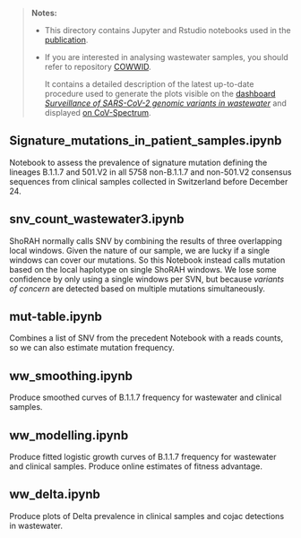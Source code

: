 > **Notes:**
> - This directory contains Jupyter and Rstudio notebooks used in the [publication](#citation).
> - If you are interested in analysing wastewater samples, you should refer to repository [COWWID](https://github.com/cbg-ethz/cowwid).
>
>   It contains a detailed description of the latest up-to-date procedure used to generate the plots visible on
>   the [dashboard _Surveillance of SARS-CoV-2 genomic variants in wastewater_](https://bsse.ethz.ch/cbg/research/computational-virology/sarscov2-variants-wastewater-surveillance.html)
>   and displayed [on CoV-Spectrum](https://cov-spectrum.ethz.ch/story/wastewater-in-switzerland).


## Signature_mutations_in_patient_samples.ipynb

Notebook to assess the prevalence of signature mutation defining the lineages B.1.1.7 and 501.V2 in all 5758 non-B.1.1.7 and non-501.V2 consensus sequences from clinical samples collected in Switzerland before December 24.


## snv_count_wastewater3.ipynb

ShoRAH normally calls SNV by combining the results of three overlapping local windows.
Given the nature of our sample, we are lucky if a single windows can cover our mutations.
So this Notebook instead calls mutation based on the local haplotype on single ShoRAH windows.
We lose some confidence by only using a single windows per SVN, but because _variants of concern_ are detected based on multiple mutations simultaneously.


## mut-table.ipynb

Combines a list of SNV from the precedent Notebook with a reads counts, so we can also estimate mutation frequency.

## ww_smoothing.ipynb

Produce smoothed curves of B.1.1.7 frequency for wastewater and clinical samples.

## ww_modelling.ipynb

Produce fitted logistic growth curves of B.1.1.7 frequency for wastewater and clinical samples. Produce online estimates of fitness advantage.

## ww_delta.ipynb

Produce plots of Delta prevalence in clinical samples and cojac detections in wastewater.
